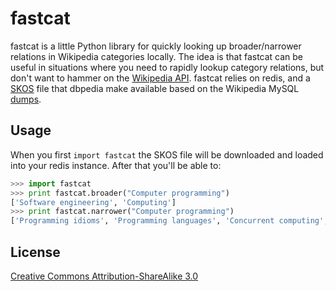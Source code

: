fastcat
=======

fastcat is a little Python library for quickly looking up broader/narrower 
relations in Wikipedia categories locally. The idea is that fastcat can be
useful in situations where you need to rapidly lookup category relations,
but don't want to hammer on the [Wikipedia
API](http://en.wikipedia.org/w/api.php). fastcat relies on redis, and a 
[SKOS](http://downloads.dbpedia.org/current/en/skos_categories_en.nt.bz2) 
file that dbpedia make available based on the Wikipedia MySQL
[dumps](http://dumps.wikimedia.org/enwiki/latest/).


Usage
-----

When you first `import fastcat` the SKOS file will be downloaded and loaded 
into your redis instance. After that you'll be able to:

```python
>>> import fastcat
>>> print fastcat.broader("Computer programming")
['Software engineering', 'Computing']
>>> print fastcat.narrower("Computer programming")
['Programming idioms', 'Programming languages', 'Concurrent computing', 'Source code', 'Refactoring', 'Data structures', 'Programming games', 'Computer programmers', 'Version control', 'Anti-patterns', 'Programming constructs', 'Algorithms', 'Web Services tools', 'Programming paradigms', 'Software optimization', 'Debugging', 'Computer programming tools', 'Computer libraries', 'Programming contests', 'Archive networks', 'Self-hosting software', 'Educational abstract machines', 'Software design patterns', 'Computer arithmetic']
```

License
-------

[Creative Commons Attribution-ShareAlike 3.0](http://creativecommons.org/licenses/by-sa/3.0/)
